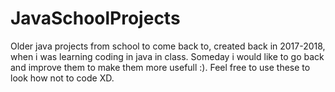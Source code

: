 # JavaSchoolProjects
Older java projects from school to come back to, created back in 2017-2018, when i was learning coding in java in class. Someday i would like to go back and improve them to make them more usefull :).
Feel free to use these to look how not to code XD.
